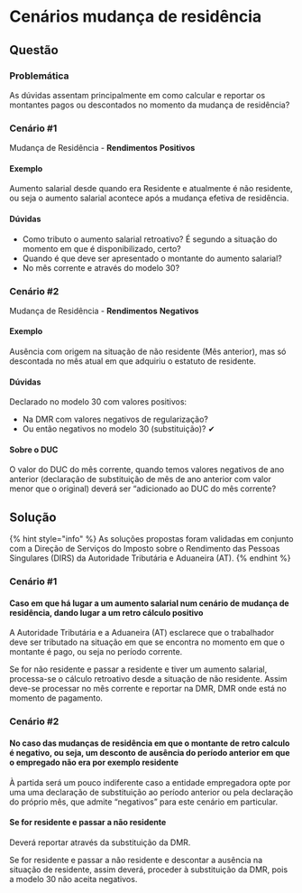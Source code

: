 # Cenários mudança de residência

## Questão <a id="problematica"></a>

### Problemática

As dúvidas assentam principalmente em como calcular e reportar os montantes pagos ou descontados no momento da mudança de residência?

### Cenário \#1

Mudança de Residência - **Rendimentos** **Positivos**﻿

#### Exemplo

Aumento salarial desde quando era Residente e atualmente é não residente, ou seja o aumento salarial acontece após a mudança efetiva de residência.

#### Dúvidas

* Como tributo o aumento salarial retroativo? É segundo a situação do momento em que é disponibilizado, certo?
* Quando é que deve ser apresentado o montante do aumento salarial?
* No mês corrente e através do modelo 30?

### Cenário \#2

Mudança de Residência - **Rendimentos** **Negativos**﻿

#### Exemplo

Ausência com origem na situação de não residente \(Mês anterior\), mas só descontada no mês atual em que adquiriu o estatuto de residente.

#### Dúvidas

Declarado no modelo 30 com valores positivos:

* Na DMR com valores negativos de regularização?
* Ou então negativos no modelo 30 \(substituição\)? ✔

#### Sobre **o DUC**

O valor do DUC do mês corrente, quando temos valores negativos de ano anterior \(declaração de substituição de mês de ano anterior com valor menor que o original\) deverá ser “adicionado ao DUC do mês corrente?

## Solução

{% hint style="info" %}
As soluções propostas foram validadas em conjunto com a Direção de Serviços do Imposto sobre o Rendimento das Pessoas Singulares \(DIRS\) da Autoridade Tributária e Aduaneira \(AT\).
{% endhint %}

### Cenário \#1

#### Caso em que há lugar a um aumento salarial num cenário de mudança de residência, dando lugar a um retro cálculo positivo

A Autoridade Tributária e a Aduaneira \(AT\) esclarece que o trabalhador deve ser tributado na situação em que se encontra no momento em que o montante é pago, ou seja no período corrente.

Se for não residente e passar a residente e tiver um aumento salarial, processa-se o cálculo retroativo desde a situação de não residente. Assim deve-se processar no mês corrente e reportar na DMR, DMR onde está no momento de pagamento.

### Cenário \#2

#### No caso das mudanças de residência em que o montante de retro calculo é negativo, ou seja, um desconto de ausência do período anterior em que o empregado não era por exemplo residente

À partida será um pouco indiferente caso a entidade empregadora opte por uma uma declaração de substituição ao período anterior ou pela declaração do próprio mês, que admite “negativos” para este cenário em particular.

#### Se for residente e passar a não residente <a id="se-for-residente-e-passar-a-nao-residente"></a>

Deverá reportar através da substituição da DMR.

Se for residente e passar a não residente e descontar a ausência na situação de residente, assim deverá, proceder à substituição da DMR, pois a modelo 30 não aceita negativos.

